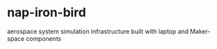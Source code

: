# nap-iron-bird
aerospace system simulation infrastructure built with laptop and Maker-space components
